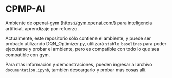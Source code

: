 # CPMP-AI
Ambiente de openai-gym (https://gym.openai.com/) para inteligencia artificial, aprendizaje por refuerzo.

Actualmente, este repositorio sólo contiene el ambiente, y puede ser probado utilizando DQN_Optimizer.py, utilizará `stable_baselines` para poder ejecutarse y probar el ambiente, pero es compatible con todo lo que sea compatible con gym.

Para más información y demonstraciones, pueden ingresar al archivo `documentation.ipynb`, también descargarlo y probar más cosas allí.
